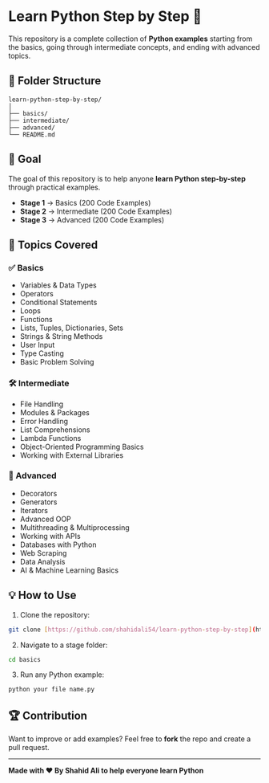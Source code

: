 # Learn Python Step by Step 🐍

This repository is a complete collection of **Python examples** starting from the basics, going through intermediate concepts, and ending with advanced topics.

## 📂 Folder Structure
```
learn-python-step-by-step/
│
├── basics/          
├── intermediate/    
├── advanced/        
└── README.md
```

## 🚀 Goal
The goal of this repository is to help anyone **learn Python step-by-step** through practical examples.

- **Stage 1** → Basics (200 Code Examples)
- **Stage 2** → Intermediate (200 Code  Examples)
- **Stage 3** → Advanced (200 Code Examples)

## 📘 Topics Covered

### ✅ Basics
- Variables & Data Types
- Operators
- Conditional Statements
- Loops
- Functions
- Lists, Tuples, Dictionaries, Sets
- Strings & String Methods
- User Input
- Type Casting
- Basic Problem Solving

### 🛠 Intermediate
- File Handling
- Modules & Packages
- Error Handling
- List Comprehensions
- Lambda Functions
- Object-Oriented Programming Basics
- Working with External Libraries

### 🚀 Advanced
- Decorators
- Generators
- Iterators
- Advanced OOP
- Multithreading & Multiprocessing
- Working with APIs
- Databases with Python
- Web Scraping
- Data Analysis
- AI & Machine Learning Basics

## 💡 How to Use
1. Clone the repository:
```bash
git clone [https://github.com/shahidali54/learn-python-step-by-step](https://github.com/shahidali54/Learn-Python-Step-By-Step).git
```
2. Navigate to a stage folder:
```bash
cd basics
```
3. Run any Python example:
```bash
python your file name.py
```

## 🏆 Contribution
Want to improve or add examples? Feel free to **fork** the repo and create a pull request.

---
**Made with ❤️ By Shahid Ali to help everyone learn Python**
